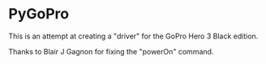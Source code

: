 PyGoPro
=======

This is an attempt at creating a "driver" for the GoPro Hero 3 Black edition.

Thanks to Blair J Gagnon for fixing the "powerOn" command.
